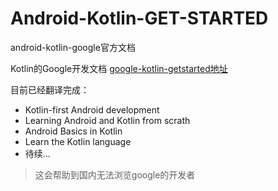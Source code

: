 # Android-Kotlin-GET-STARTED
android-kotlin-google官方文档

Kotlin的Google开发文档
[google-kotlin-getstarted地址]("https://developer.android.com/kotlin/common-patterns")

目前已经翻译完成：
* Kotlin-first Android development
* Learning Android and Kotlin from scrath
* Android Basics in Kotlin
* Learn the Kotlin language
* 待续...

> 这会帮助到国内无法浏览google的开发者
